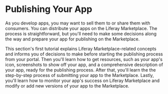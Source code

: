 # Publishing Your App [](id=publishing-your-app)

As you develop apps, you may want to sell them to or share them with consumers.
You can distribute your apps on the Liferay Marketplace. The process is
straightforward, but you'll need to make some decisions along the way and
prepare your app for publishing on the Marketplace. 

This section's first tutorial explains Liferay Marketplace-related concepts and
informs you of decisions to make before starting the publishing process from
your portal. Then you'll learn how to get resources, such as your app's icon,
screenshots to show off your app, and a comprehensive description of your app,
ready for the publishing process. After that, you'll learn the the step-by-step
process of submitting your app to the Marketplace. Lastly, you'll learn how to
monitor your app's success on Liferay Marketplace and modify or add new versions
of your app to the Marketplace. 
